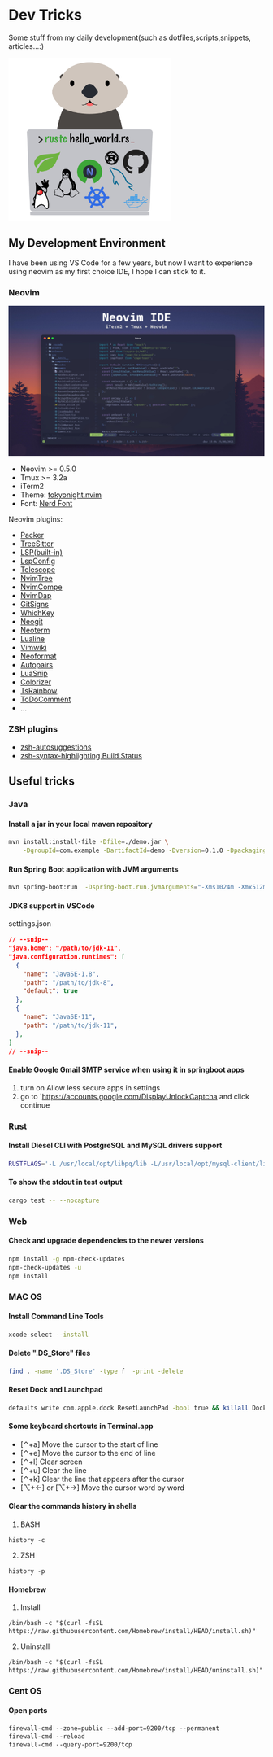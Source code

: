 # Dev Tricks
Some stuff from my daily development(such as dotfiles,scripts,snippets, articles...:)

<img src="dev_logo.png" alt="dev_logo" width="320" />

## My Development Environment

I have been using VS Code for a few years, 
but now I want to experience using neovim as my first choice IDE,
I hope I can stick to it.

### Neovim

![neovim_ide](screenshots/neovim_ide.jpg)

- Neovim >= 0.5.0
- Tmux >= 3.2a
- iTerm2
- Theme: [tokyonight.nvim](https://github.com/folke/tokyonight.nvim)
- Font: [Nerd Font](https://www.nerdfonts.com)

Neovim plugins:
- [Packer](https://github.com/wbthomason/packer.nvim)
- [TreeSitter](https://github.com/nvim-treesitter/nvim-treesitter)
- [LSP(built-in)](https://neovim.io/doc/user/lsp.html)
- [LspConfig](https://github.com/neovim/nvim-lspconfig)
- [Telescope](https://github.com/nvim-telescope/telescope.nvim)
- [NvimTree](https://github.com/kyazdani42/nvim-tree.lua)
- [NvimCompe](https://github.com/hrsh7th/nvim-compe)
- [NvimDap](https://github.com/mfussenegger/nvim-dap)
- [GitSigns](https://github.com/lewis6991/gitsigns.nvim)
- [WhichKey](https://github.com/liuchengxu/vim-which-key)
- [Neogit](https://github.com/TimUntersberger/neogit)
- [Neoterm](https://github.com/kassio/neoterm)
- [Lualine](https://github.com/hoob3rt/lualine.nvim)
- [Vimwiki](https://github.com/vimwiki/vimwiki)
- [Neoformat](https://github.com/sbdchd/neoformat)
- [Autopairs](https://github.com/windwp/nvim-autopairs)
- [LuaSnip](https://github.com/L3MON4D3/LuaSnip)
- [Colorizer](https://github.com/norcalli/nvim-colorizer.lua)
- [TsRainbow](https://github.com/p00f/nvim-ts-rainbow)
- [ToDoComment](https://github.com/folke/todo-comments.nvim)
- ...

### ZSH plugins
- [zsh-autosuggestions](https://github.com/zsh-users/zsh-autosuggestions)
- [zsh-syntax-highlighting Build Status](https://github.com/zsh-users/zsh-syntax-highlighting)

## Useful tricks
### Java

#### Install a jar in your local maven repository
```bash
mvn install:install-file -Dfile=./demo.jar \
    -DgroupId=com.example -DartifactId=demo -Dversion=0.1.0 -Dpackaging=jar
```

#### Run Spring Boot application with JVM arguments
```bash
mvn spring-boot:run  -Dspring-boot.run.jvmArguments="-Xms1024m -Xmx512m"
```

#### JDK8 support in VSCode
settings.json

```json
// --snip--
"java.home": "/path/to/jdk-11",
"java.configuration.runtimes": [
  {
    "name": "JavaSE-1.8",
    "path": "/path/to/jdk-8",
    "default": true
  },
  {
    "name": "JavaSE-11",
    "path": "/path/to/jdk-11",
  },
]
// --snip--

```

#### Enable Google Gmail SMTP service when using it in springboot apps
1. turn on Allow less secure apps in settings
2. go to `https://accounts.google.com/DisplayUnlockCaptcha and click continue

### Rust

#### Install Diesel CLI with PostgreSQL and MySQL drivers support
```bash
RUSTFLAGS='-L /usr/local/opt/libpq/lib -L/usr/local/opt/mysql-client/lib' cargo install diesel_cli
```

#### To show the stdout in test output
```bash
cargo test -- --nocapture
```

### Web

#### Check and upgrade dependencies to the newer versions
```bash
npm install -g npm-check-updates
npm-check-updates -u
npm install
```

### MAC OS

#### Install Command Line Tools 
```bash
xcode-select --install
```

#### Delete ".DS_Store" files
```bash
find . -name '.DS_Store' -type f  -print -delete
```

#### Reset Dock and Launchpad
```bash
defaults write com.apple.dock ResetLaunchPad -bool true && killall Dock
```

#### Some keyboard shortcuts in Terminal.app

- [⌃+a] Move the cursor to the start of line
- [⌃+e] Move the cursor to the end of line 
- [⌃+l] Clear screen
- [⌃+u] Clear the line
- [⌃+k] Clear the line that appears after the cursor
- [⌥+←] or [⌥+→] Move the cursor word by word

#### Clear the commands history in shells
1. BASH
```shell
history -c
```

2. ZSH
```shell
history -p
```

#### Homebrew
1. Install
```shell
/bin/bash -c "$(curl -fsSL https://raw.githubusercontent.com/Homebrew/install/HEAD/install.sh)"
```
2. Uninstall
```shell
/bin/bash -c "$(curl -fsSL https://raw.githubusercontent.com/Homebrew/install/HEAD/uninstall.sh)"
```

### Cent OS
#### Open ports
```shell
firewall-cmd --zone=public --add-port=9200/tcp --permanent
firewall-cmd --reload
firewall-cmd --query-port=9200/tcp
```
